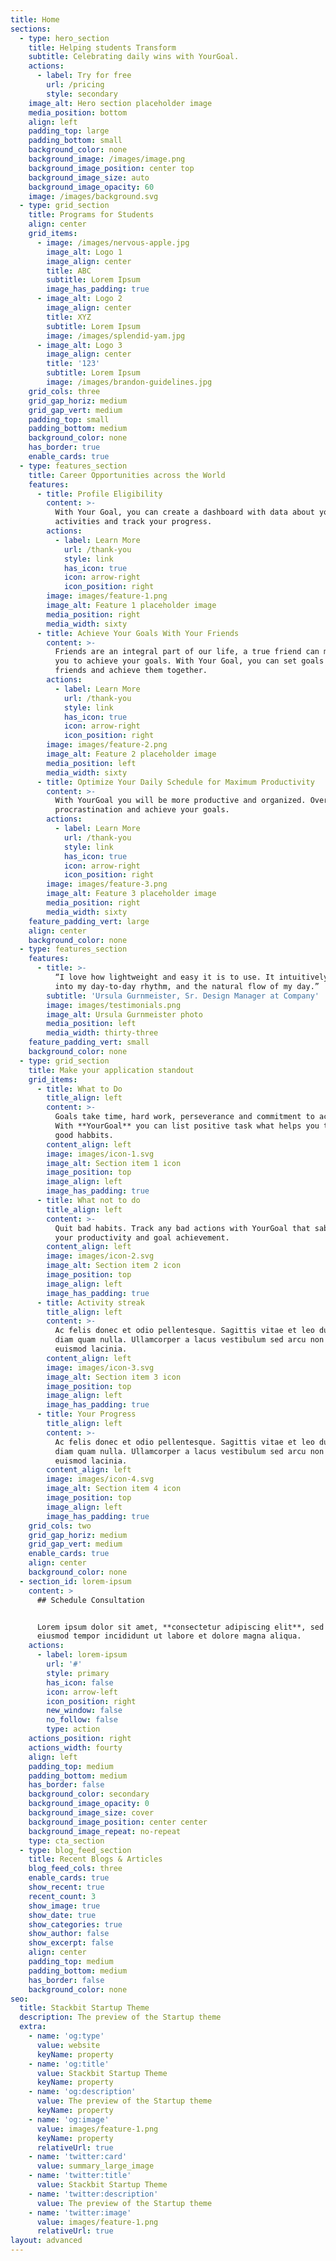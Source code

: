 ```yaml
---
title: Home
sections:
  - type: hero_section
    title: Helping students Transform
    subtitle: Celebrating daily wins with YourGoal.
    actions:
      - label: Try for free
        url: /pricing
        style: secondary
    image_alt: Hero section placeholder image
    media_position: bottom
    align: left
    padding_top: large
    padding_bottom: small
    background_color: none
    background_image: /images/image.png
    background_image_position: center top
    background_image_size: auto
    background_image_opacity: 60
    image: /images/background.svg
  - type: grid_section
    title: Programs for Students
    align: center
    grid_items:
      - image: /images/nervous-apple.jpg
        image_alt: Logo 1
        image_align: center
        title: ABC
        subtitle: Lorem Ipsum
        image_has_padding: true
      - image_alt: Logo 2
        image_align: center
        title: XYZ
        subtitle: Lorem Ipsum
        image: /images/splendid-yam.jpg
      - image_alt: Logo 3
        image_align: center
        title: '123'
        subtitle: Lorem Ipsum
        image: /images/brandon-guidelines.jpg
    grid_cols: three
    grid_gap_horiz: medium
    grid_gap_vert: medium
    padding_top: small
    padding_bottom: medium
    background_color: none
    has_border: true
    enable_cards: true
  - type: features_section
    title: Career Opportunities across the World
    features:
      - title: Profile Eligibility
        content: >-
          With Your Goal, you can create a dashboard with data about your
          activities and track your progress.
        actions:
          - label: Learn More
            url: /thank-you
            style: link
            has_icon: true
            icon: arrow-right
            icon_position: right
        image: images/feature-1.png
        image_alt: Feature 1 placeholder image
        media_position: right
        media_width: sixty
      - title: Achieve Your Goals With Your Friends
        content: >-
          Friends are an integral part of our life, a true friend can motivate
          you to achieve your goals. With Your Goal, you can set goals with your
          friends and achieve them together.
        actions:
          - label: Learn More
            url: /thank-you
            style: link
            has_icon: true
            icon: arrow-right
            icon_position: right
        image: images/feature-2.png
        image_alt: Feature 2 placeholder image
        media_position: left
        media_width: sixty
      - title: Optimize Your Daily Schedule for Maximum Productivity
        content: >-
          With YourGoal you will be more productive and organized. Overcome
          procrastination and achieve your goals.
        actions:
          - label: Learn More
            url: /thank-you
            style: link
            has_icon: true
            icon: arrow-right
            icon_position: right
        image: images/feature-3.png
        image_alt: Feature 3 placeholder image
        media_position: right
        media_width: sixty
    feature_padding_vert: large
    align: center
    background_color: none
  - type: features_section
    features:
      - title: >-
          “I love how lightweight and easy it is to use. It intuitively builds
          into my day-to-day rhythm, and the natural flow of my day.”
        subtitle: 'Ursula Gurnmeister, Sr. Design Manager at Company'
        image: images/testimonials.png
        image_alt: Ursula Gurnmeister photo
        media_position: left
        media_width: thirty-three
    feature_padding_vert: small
    background_color: none
  - type: grid_section
    title: Make your application standout
    grid_items:
      - title: What to Do
        title_align: left
        content: >-
          Goals take time, hard work, perseverance and commitment to achieve it.
          With **YourGoal** you can list positive task what helps you to create
          good habbits.
        content_align: left
        image: images/icon-1.svg
        image_alt: Section item 1 icon
        image_position: top
        image_align: left
        image_has_padding: true
      - title: What not to do
        title_align: left
        content: >-
          Quit bad habits. Track any bad actions with YourGoal that sabotage
          your productivity and goal achievement.
        content_align: left
        image: images/icon-2.svg
        image_alt: Section item 2 icon
        image_position: top
        image_align: left
        image_has_padding: true
      - title: Activity streak
        title_align: left
        content: >-
          Ac felis donec et odio pellentesque. Sagittis vitae et leo duis ut
          diam quam nulla. Ullamcorper a lacus vestibulum sed arcu non odio
          euismod lacinia.
        content_align: left
        image: images/icon-3.svg
        image_alt: Section item 3 icon
        image_position: top
        image_align: left
        image_has_padding: true
      - title: Your Progress
        title_align: left
        content: >-
          Ac felis donec et odio pellentesque. Sagittis vitae et leo duis ut
          diam quam nulla. Ullamcorper a lacus vestibulum sed arcu non odio
          euismod lacinia.
        content_align: left
        image: images/icon-4.svg
        image_alt: Section item 4 icon
        image_position: top
        image_align: left
        image_has_padding: true
    grid_cols: two
    grid_gap_horiz: medium
    grid_gap_vert: medium
    enable_cards: true
    align: center
    background_color: none
  - section_id: lorem-ipsum
    content: >
      ## Schedule Consultation


      Lorem ipsum dolor sit amet, **consectetur adipiscing elit**, sed do
      eiusmod tempor incididunt ut labore et dolore magna aliqua.
    actions:
      - label: lorem-ipsum
        url: '#'
        style: primary
        has_icon: false
        icon: arrow-left
        icon_position: right
        new_window: false
        no_follow: false
        type: action
    actions_position: right
    actions_width: fourty
    align: left
    padding_top: medium
    padding_bottom: medium
    has_border: false
    background_color: secondary
    background_image_opacity: 0
    background_image_size: cover
    background_image_position: center center
    background_image_repeat: no-repeat
    type: cta_section
  - type: blog_feed_section
    title: Recent Blogs & Articles
    blog_feed_cols: three
    enable_cards: true
    show_recent: true
    recent_count: 3
    show_image: true
    show_date: true
    show_categories: true
    show_author: false
    show_excerpt: false
    align: center
    padding_top: medium
    padding_bottom: medium
    has_border: false
    background_color: none
seo:
  title: Stackbit Startup Theme
  description: The preview of the Startup theme
  extra:
    - name: 'og:type'
      value: website
      keyName: property
    - name: 'og:title'
      value: Stackbit Startup Theme
      keyName: property
    - name: 'og:description'
      value: The preview of the Startup theme
      keyName: property
    - name: 'og:image'
      value: images/feature-1.png
      keyName: property
      relativeUrl: true
    - name: 'twitter:card'
      value: summary_large_image
    - name: 'twitter:title'
      value: Stackbit Startup Theme
    - name: 'twitter:description'
      value: The preview of the Startup theme
    - name: 'twitter:image'
      value: images/feature-1.png
      relativeUrl: true
layout: advanced
---
```

